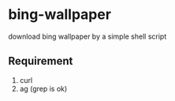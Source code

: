# bing-wallpaper
download bing wallpaper by a simple shell script

## Requirement
1. curl
2. ag (grep is ok)
